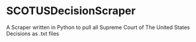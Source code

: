 # SCOTUSDecisionScraper
A Scraper written in Python to pull all Supreme Court of The United States Decisions as .txt files
